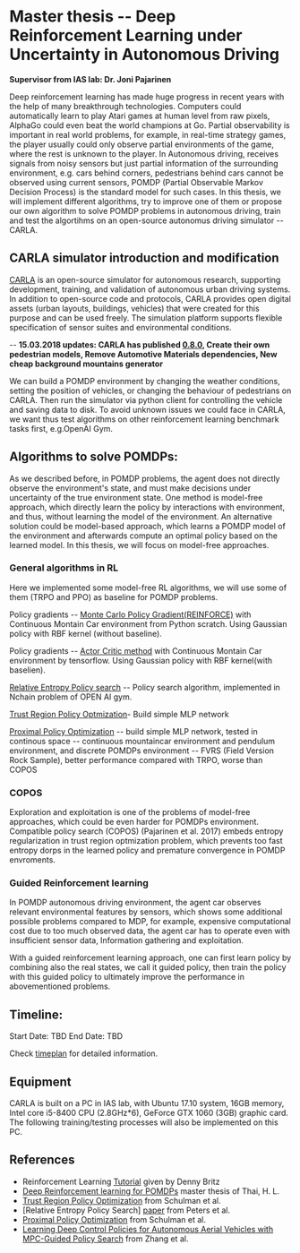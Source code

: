 # Master thesis -- Deep Reinforcement Learning under Uncertainty in Autonomous Driving
**Supervisor from IAS lab: Dr. Joni Pajarinen**

Deep reinforcement learning has made huge progress in recent years with the help of many breakthrough technologies. Computers could automatically learn to play Atari games at human level from raw pixels, AlphaGo could even beat the world champions at Go. Partial observability is important in real world problems, for example, in real-time strategy games, the player usually could only observe partial environments of the game, where the rest is unknown to the player. In Autonomous driving, receives signals from noisy sensors but just partial information of the surrounding environment, e.g. cars behind corners, pedestrians behind cars cannot be observed using current sensors, POMDP (Partial Observable Markov Decision Process) is the standard model for such cases. In this thesis, we will implement different algorithms, try to improve one of them or propose our own algorithm to solve POMDP problems in autonomous driving, train and test the algortihms on an open-source autonomus driving simulator -- CARLA.


## CARLA simulator introduction and modification

[CARLA](http://www.carla.org/) is an open-source simulator for autonomous research, supporting development, training, and validation of autonomous urban driving systems. In addition to open-source code and protocols, CARLA provides open digital assets (urban layouts, buildings, vehicles) that were created for this purpose and can be used freely. The simulation platform supports flexible specification of sensor suites and environmental conditions.

-- **15.03.2018 updates: CARLA has published [0.8.0](https://github.com/carla-simulator/carla/tree/release_0.8.0), Create their own pedestrian models, Remove Automotive Materials dependencies, New cheap background mountains generator**

We can build a POMDP environment by changing the weather conditions, setting the position of vehicles, or changing the behaviour of pedestrians on CARLA. Then run the simulator via python client for controlling the vehicle and saving data to disk. To avoid unknown issues we could face in CARLA, we want thus test algorithms on other reinforcement learning benchmark tasks first, e.g.OpenAI Gym.

## Algorithms to solve POMDPs:
As we described before, in POMDP problems, the agent does not directly observe the environment's state, and must make decisions under uncertainty of the true environment state. One method is model-free approach, which directly learn the policy by interactions with environment, and thus, without learning the model of the environment. An alternative solution could be model-based approach, which learns a POMDP model of the environment and afterwards compute an optimal policy based on the learned model. In this thesis, we will focus on model-free approaches.

### General algorithms in RL
Here we implemented some model-free RL algorithms, we will use some of them (TRPO and PPO) as baseline for POMDP problems.

Policy gradients -- [Monte Carlo Policy Gradient(REINFORCE)](https://git.ias.informatik.tu-darmstadt.de/zhi/ReinforcementLearning/tree/master/code/REINFORCE(VPG)) with Continuous Montain Car environment from Python scratch. Using Gaussian policy with RBF kernel (without baseline).

Policy gradients -- [Actor Critic method](https://git.ias.informatik.tu-darmstadt.de/zhi/ReinforcementLearning/tree/master/code/Actor_Critic) with Continuous Montain Car environment by tensorflow. Using Gaussian policy with RBF kernel(with baselien).

[Relative Entropy Policy search](https://git.ias.informatik.tu-darmstadt.de/zhi/ReinforcementLearning/tree/master/code/REPS) -- Policy search algorithm, implemented in Nchain problem of OPEN AI gym.

[Trust Region Policy Optmization](https://git.ias.informatik.tu-darmstadt.de/zhi/ReinforcementLearning/tree/master/code/TRPO)- Build simple MLP network  

[Proximal Policy Optimization](https://git.ias.informatik.tu-darmstadt.de/zhi/ReinforcementLearning/tree/master/code/PPO) -- build simple MLP network, tested in continous space -- continuous mountaincar environment and pendulum environment, and discrete POMDPs environment -- FVRS (Field Version Rock Sample), better performance compared with TRPO, worse than COPOS

### COPOS
Exploration and exploitation is one of the problems of model-free approaches, which could be even harder for POMDPs environment. Compatible policy search (COPOS) (Pajarinen et al. 2017) embeds entropy regularization in trust region optmization problem, which prevents too fast entropy dorps in the learned policy and premature convergence in POMDP envroments.

### Guided Reinforcement learning
In POMDP autonomous driving environment, the agent car observes relevant environmental features by sensors, which shows some additional possible problems compared to MDP, for example, expensive computational cost due to too much observed data, the agent car has to operate even with insufficient sensor data, 
 Information gathering and exploitation. 
 
 With a guided reinforcement learning approach, one can first learn policy by combining also the real states, we call it guided policy, then train the policy with this guided policy to ultimately improve the performance in abovementioned problems.
## Timeline:
Start Date: TBD
End Date: TBD

Check [timeplan](https://git.ias.informatik.tu-darmstadt.de/zhi/ReinforcementLearning/blob/master/Timeplan.pdf) for detailed information.

## Equipment
CARLA is built on a PC in IAS lab, with Ubuntu 17.10 system, 16GB memory, Intel core i5-8400 CPU (2.8GHz*6), GeForce GTX 1060 (3GB) graphic card. The following training/testing processes will also be implemented on this PC.
 
## References
- Reinforcement Learning [Tutorial](https://github.com/dennybritz/reinforcement-learning) given by Denny Britz
- [Deep Reinforcement learning for POMDPs](http://www.ausy.tu-darmstadt.de/uploads/Team/JoniPajarinen/master_thesis_hong_linh_thai_2018.pdf) master thesis of Thai, H. L.
- [Trust Region Policy Optimization](https://arxiv.org/abs/1502.05477) from Schulman et al.
- [Relative Entropy Policy Search] [paper](https://pdfs.semanticscholar.org/ff47/526838ce85d77a50197a0c5f6ee5095156aa.pdf) from Peters et al.
- [Proximal Policy Optimization](https://arxiv.org/abs/1707.06347) from Schulman et al.
- [Learning Deep Control Policies for Autonomous Aerial Vehicles with MPC-Guided Policy Search](http://rll.berkeley.edu/icra2016mpcgps/ICRA16_MPCGPS) from Zhang et al.
